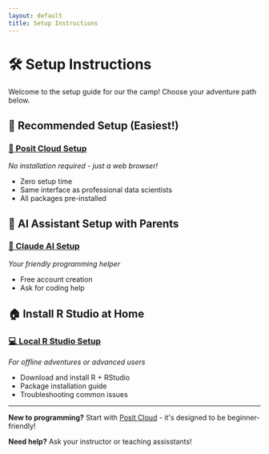 ```yaml
---
layout: default
title: Setup Instructions
---
```


# 🛠️ Setup Instructions

Welcome to the setup guide for our the camp! Choose your adventure path below.

## 🌟 Recommended Setup (Easiest!)

### [🔮 Posit Cloud Setup](posit-cloud-setup.md)
*No installation required - just a web browser!*
- Zero setup time
- Same interface as professional data scientists
- All packages pre-installed

## 🤖 AI Assistant Setup with Parents

### [💬 Claude AI Setup](claude-setup.md)
*Your friendly programming helper*
- Free account creation
- Ask for coding help

## 🏠 Install R Studio at Home

### [💻 Local R Studio Setup](local-rstudio-setup.md)
*For offline adventures or advanced users*
- Download and install R + RStudio
- Package installation guide
- Troubleshooting common issues

---

**New to programming?** Start with [Posit Cloud](posit-cloud-setup.md) - it's designed to be beginner-friendly!

**Need help?** Ask your instructor or teaching assisstants!
